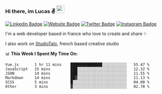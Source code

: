 ### Hi there, im Lucas ✌️ <img src="https://media.giphy.com/media/hvRJCLFzcasrR4ia7z/giphy.gif" width="25px">
[![Linkedin Badge](https://img.shields.io/badge/-LinkedIn-0e76a8?style=flat-square&logo=Linkedin&logoColor=white)](https://www.linkedin.com/in/lucasbellier/)
[![Website Badge](https://img.shields.io/badge/Website-3b5998?style=flat-square&logo=google-chrome&logoColor=white)](https://lucasblr.fr)
[![Twitter Badge](https://img.shields.io/badge/-Twitter-00acee?style=flat-square&logo=Twitter&logoColor=white)](https://twitter.com/ImJustLucas_)
[![Instagram Badge](https://img.shields.io/badge/-Instagram-e4405f?style=flat-square&logo=Instagram&logoColor=white)](https://instagram.com/luuucas.blr/)

I'm a web developer based in france who love to create and share ✨

I also work on [StudioTalo](https://talodev.fr), french based creative studio

📊 **This Week I Spent My Time On:**
<!--START_SECTION:waka-->

```text
Vue.js       1 hr 11 mins    ██████████████░░░░░░░░░░░   55.47 %
JavaScript   15 mins         ███░░░░░░░░░░░░░░░░░░░░░░   12.32 %
JSON         14 mins         ███░░░░░░░░░░░░░░░░░░░░░░   11.55 %
Markdown     14 mins         ██▓░░░░░░░░░░░░░░░░░░░░░░   11.13 %
SCSS         5 mins          █░░░░░░░░░░░░░░░░░░░░░░░░   04.00 %
Other        3 mins          ▓░░░░░░░░░░░░░░░░░░░░░░░░   02.78 %
```

<!--END_SECTION:waka-->
